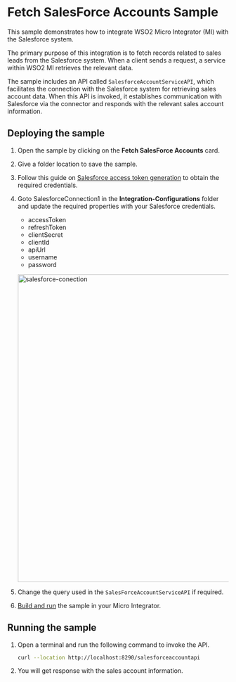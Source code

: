 # Fetch SalesForce Accounts Sample

This sample demonstrates how to integrate WSO2 Micro Integrator (MI) with the Salesforce system.

The primary purpose of this integration is to fetch records related to sales leads from the Salesforce system. When a client sends a request, a service within WSO2 MI retrieves the relevant data.

The sample includes an API called `SalesforceAccountServiceAPI`, which facilitates the connection with the Salesforce system for retrieving sales account data. When this API is invoked, it establishes communication with Salesforce via the connector and responds with the relevant sales account information.

## Deploying the sample

1.  Open the sample by clicking on the **Fetch SalesForce Accounts** card.
2.  Give a folder location to save the sample.
3.  Follow this guide on [Salesforce access token generation]({{base_path}}/includes/reference/connectors/salesforce-connectors/sf-access-token-generation/) to obtain the required credentials.
4.  Goto SalesforceConnection1 in the **Integration-Configurations** folder and update the required properties with your Salesforce credentials.
    - accessToken
    - refreshToken
    - clientSecret
    - clientId
    - apiUrl
    - username
    - password
    
    <a href="{{base_path}}/assets/img/learn/samples/salesforce-connection.png"><img src="{{base_path}}/assets/img/learn/samples/salesforce-connection.png" alt="salesforce-conection" width="700"></a>

5. Change the query used in the `SalesForceAccountServiceAPI` if required.
6. [Build and run]({{base_path}}/develop/deploy-artifacts#build-and-run) the sample in your Micro Integrator.

## Running the sample

1. Open a terminal and run the following command to invoke the API.

    ```bash
    curl --location http://localhost:8290/salesforceaccountapi
    ```

2. You will get response with the sales account information.